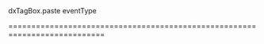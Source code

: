 <!--id-->dxTagBox.paste<!--/id-->
<!--merge--><!--/merge-->
<!--hidden--><!--/hidden-->
<!--type-->eventType<!--/type-->
===========================================================================
